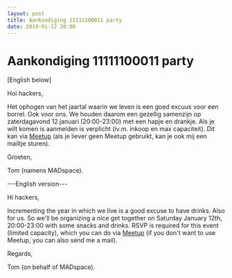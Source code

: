 ```yaml
---
layout: post
title: Aankondiging 11111100011 party
date: 2019-01-12 20:00
---
```


# Aankondiging 11111100011 party

[English below]

Hoi hackers,

Het ophogen van het jaartal waarin we leven is een goed excuus voor een
borrel. Ook voor ons. We houden daarom een gezellig samenzijn op
zaterdagavond 12 januari (20:00-23:00) met een hapje en drankje. Als je
wilt komen is aanmelden is verplicht (iv.m. inkoop en max capaciteit).
Dit kan via [Meetup](https://www.meetup.com/MADspace/events/257259814/)
(als je liever geen Meetup gebruikt, kan je ook mij een mailtje sturen).

Groeten,

Tom (namens MADspace).

---English version---

Hi hackers,

Incrementing the year in which we live is a good excuse to have drinks.
Also for us. So we'll be organizing a nice get together on Saturday
January 12th, 20:00-23:00 with some snacks and drinks. RSVP is required
for this event (limited capacity), which you can do via [Meetup](https://www.meetup.com/MADspace/events/257259814/)
(if you don't want to use Meetup, you can also send me a mail).

Regards,

Tom (on behalf of MADspace).

